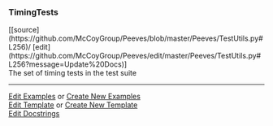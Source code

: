 ### <a id="Peeves.TestUtils.TimingTests">TimingTests</a> 
<div class="docs-source-link" markdown="1">
[[source](https://github.com/McCoyGroup/Peeves/blob/master/Peeves/TestUtils.py#L256)/
[edit](https://github.com/McCoyGroup/Peeves/edit/master/Peeves/TestUtils.py#L256?message=Update%20Docs)]
</div>
The set of timing tests in the test suite










---

[Edit Examples](https://github.com/McCoyGroup/Peeves/edit/gh-pages/ci/examples/Peeves/TestUtils/TimingTests.md) or 
[Create New Examples](https://github.com/McCoyGroup/Peeves/new/gh-pages/?filename=ci/examples/Peeves/TestUtils/TimingTests.md) <br/>
[Edit Template](https://github.com/McCoyGroup/Peeves/edit/gh-pages/ci/docs/Peeves/TestUtils/TimingTests.md) or 
[Create New Template](https://github.com/McCoyGroup/Peeves/new/gh-pages/?filename=ci/docs/templates/Peeves/TestUtils/TimingTests.md) <br/>
[Edit Docstrings](https://github.com/McCoyGroup/Peeves/edit/master/Peeves/TestUtils.py#L256?message=Update%20Docs)

